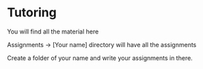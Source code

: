 # Tutoring
You will find all the material here


Assignments -> [Your name] directory will have all the assignments

Create a folder of your name and write your assignments in there.